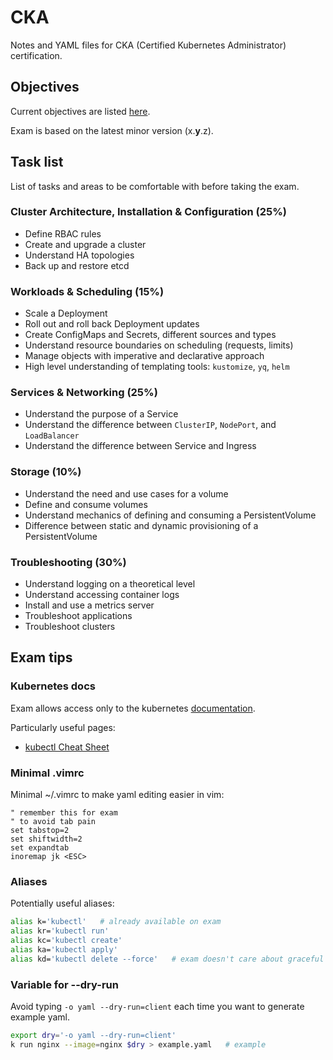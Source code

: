 # CKA

Notes and YAML files for CKA (Certified Kubernetes Administrator)
certification.

## Objectives

Current objectives are listed
[here](https://training.linuxfoundation.org/certification/certified-kubernetes-administrator-cka/).

Exam is based on the latest minor version (x.**y**.z).

## Task list

List of tasks and areas to be comfortable with before taking the exam.

### Cluster Architecture, Installation & Configuration (25%)

- Define RBAC rules
- Create and upgrade a cluster
- Understand HA topologies
- Back up and restore etcd

### Workloads & Scheduling (15%)

- Scale a Deployment
- Roll out and roll back Deployment updates
- Create ConfigMaps and Secrets, different sources and types
- Understand resource boundaries on scheduling (requests, limits)
- Manage objects with imperative and declarative approach
- High level understanding of templating tools: `kustomize`, `yq`, `helm`

### Services & Networking (25%)

- Understand the purpose of a Service
- Understand the difference between `ClusterIP`, `NodePort`, and `LoadBalancer`
- Understand the difference between Service and Ingress

### Storage (10%)

- Understand the need and use cases for a volume
- Define and consume volumes
- Understand mechanics of defining and consuming a PersistentVolume
- Difference between static and dynamic provisioning of a PersistentVolume

### Troubleshooting (30%)

- Understand logging on a theoretical level 
- Understand accessing container logs
- Install and use a metrics server
- Troubleshoot applications
- Troubleshoot clusters

## Exam tips

### Kubernetes docs

Exam allows access only to the kubernetes [documentation](https://kubernetes.io/docs/).

Particularly useful pages:
- [kubectl Cheat Sheet](https://kubernetes.io/docs/reference/kubectl/cheatsheet/)

### Minimal .vimrc

Minimal ~/.vimrc to make yaml editing easier in vim:

```vim
" remember this for exam
" to avoid tab pain
set tabstop=2
set shiftwidth=2
set expandtab
inoremap jk <ESC>
```

### Aliases

Potentially useful aliases:

```bash
alias k='kubectl'   # already available on exam
alias kr='kubectl run'
alias kc='kubectl create'
alias ka='kubectl apply'
alias kd='kubectl delete --force'   # exam doesn't care about graceful termination
```

### Variable for --dry-run

Avoid typing `-o yaml --dry-run=client` each time you want to generate
example yaml.

```bash
export dry='-o yaml --dry-run=client'
k run nginx --image=nginx $dry > example.yaml   # example
```

